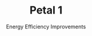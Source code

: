 ---
layout: petal
title: Petal 1
subtitle: Energy Efficiency Improvements 
tagline: Reduce Energy Demand and address heat loss
has_children: true
has_toc: true
graphic: ./graphics/petals/Energy-Efficiency-160x160.png
nav_order: 3
---